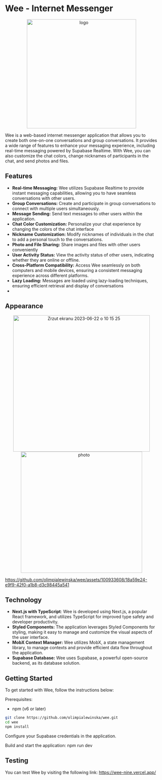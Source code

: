 # Wee - Internet Messenger

<p align="center">
<img width="360" alt="logo" src="https://github.com/olimpialewinska/wee/assets/100933608/28657154-3caf-4dfe-9fba-1e8eeeb51237">
<p>

Wee is a web-based internet messenger application that allows you to create both one-on-one conversations and group conversations. It provides a wide range of features to enhance your messaging experience, including real-time messaging powered by Supabase Realtime. With Wee, you can also customize the chat colors, change nicknames of participants in the chat, and send photos and files.

## Features
- **Real-time Messaging:** Wee utilizes Supabase Realtime to provide instant messaging capabilities, allowing you to have seamless conversations with other users.
- **Group Conversations:** Create and participate in group conversations to connect with multiple users simultaneously.
- **Message Sending:** Send text messages to other users within the application.
- **Chat Color Customization:** Personalize your chat experience by changing the colors of the chat interface
- **Nickname Customization:** Modify nicknames of individuals in the chat to add a personal touch to the conversations.
- **Photo and File Sharing:** Share images and files with other users conveniently
- **User Activity Status:** View the activity status of other users, indicating whether they are online or offline.
- **Cross-Platform Compatibility:** Access Wee seamlessly on both computers and mobile devices, ensuring a consistent messaging experience across different platforms.
- **Lazy Loading:** Messages are loaded using lazy-loading techniques, ensuring efficient retrieval and display of conversations
- 
## Appearance
<p align="center">
  <img width="450" alt="Zrzut ekranu 2023-06-22 o 10 15 25" src="https://github.com/olimpialewinska/wee/assets/100933608/ed3c2fea-5ecc-4346-ae2b-5283de2b0e50">
  <img width="400" alt="photo" src="https://github.com/olimpialewinska/wee/assets/100933608/c3ada9f2-edad-47cd-8862-8a11d223102a">
<p>

https://github.com/olimpialewinska/wee/assets/100933608/18a59e24-e9f9-42f0-a1b8-d3c98445a541

## Technology
- **Next.js with TypeScript**: Wee is developed using Next.js, a popular React framework, and utilizes TypeScript for improved type safety and developer productivity.
- **Styled Components:** The application leverages Styled Components for styling, making it easy to manage and customize the visual aspects of the user interface.
- **MobX Context Manager:** Wee utilizes MobX, a state management library, to manage contexts and provide efficient data flow throughout the application.
- **Supabase Database:** Wee uses Supabase, a powerful open-source backend, as its database solution.

## Getting Started
To get started with Wee, follow the instructions below:

Prerequisites:
- npm (v6 or later)

```bash
git clone https://github.com/olimpialewinska/wee.git
cd wee
npm install
```
Configure your Supabase credentials in the application.

Build and start the application: npm run dev

## Testing
You can test Wee by visiting the following link: https://wee-nine.vercel.app/


